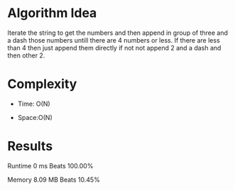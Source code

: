 # Algorithm Idea

Iterate the string to get the numbers and then append in group of three and a dash those numbers untill there are 4 numbers or less. If there are less than 4 then just append them directly if not not append 2 and a dash and then other 2.

# Complexity

- Time: O(N)

- Space:O(N)

# Results

Runtime
0
ms
Beats
100.00%

Memory
8.09
MB
Beats
10.45%